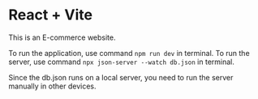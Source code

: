 # React + Vite

This is an E-commerce website. 

To run the application, use command `npm run dev` in terminal. 
To run the server, use command `npx json-server --watch db.json` in terminal. 

Since the db.json runs on a local server, you need to run the server manually in other devices. 
